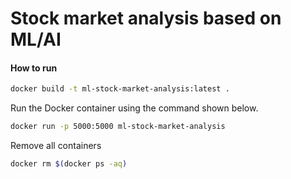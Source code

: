 # Stock market analysis based on ML/AI #


#### How to run 
```bash
docker build -t ml-stock-market-analysis:latest .
```
Run the Docker container using the command shown below.

```bash
docker run -p 5000:5000 ml-stock-market-analysis
``` 

Remove all containers
```bash
docker rm $(docker ps -aq)
```
